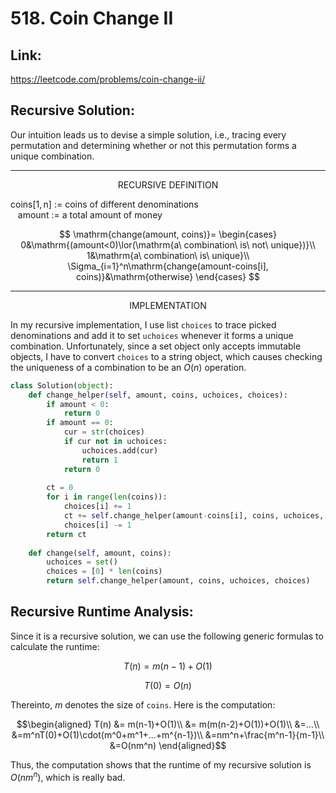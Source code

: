 # 518. Coin Change II

## Link:
https://leetcode.com/problems/coin-change-ii/

## Recursive Solution:
Our intuition leads us to devise a simple solution, i.e., tracing every permutation and determining whether or not this permutation forms a unique combination.

---

<p align="center"> RECURSIVE DEFINITION </p>

$\mathrm{coins[1,n]\ :=\ coins\ of\ different\ denominations}$<br>
$\mathrm{\ \ \ amount\ :=\ a\ total\ amount\ of\ money}$

$$
\mathrm{change(amount, coins)}=
\begin{cases}
0&\mathrm{(amount<0)\lor(\mathrm{a\ combination\ is\ not\ unique})}\\
1&\mathrm{a\ combination\ is\ unique}\\
\Sigma_{i=1}^n\mathrm{change(amount-coins[i], coins)}&\mathrm{otherwise}
\end{cases}
$$

---

<p align="center"> IMPLEMENTATION </p>

In my recursive implementation, I use list `choices` to trace picked denominations and add it to set `uchoices` whenever it forms a unique combination. Unfortunately, since a set object only accepts immutable objects, I have to convert `choices` to a string object, which causes checking the uniqueness of a combination to be an $O(n)$ operation.

```python
class Solution(object):    
    def change_helper(self, amount, coins, uchoices, choices):            
        if amount < 0:
            return 0
        if amount == 0:
            cur = str(choices)
            if cur not in uchoices:
                uchoices.add(cur)
                return 1
            return 0
        
        ct = 0
        for i in range(len(coins)):
            choices[i] += 1
            ct += self.change_helper(amount-coins[i], coins, uchoices, choices)
            choices[i] -= 1
        return ct
            
    def change(self, amount, coins):
        uchoices = set()
        choices = [0] * len(coins)
        return self.change_helper(amount, coins, uchoices, choices)
```

## Recursive Runtime Analysis:
Since it is a recursive solution, we can use the following generic formulas to calculate the runtime:

$$T(n) = m(n-1)+O(1)$$

$$T(0) = O(n)$$

Thereinto, $m$ denotes the size of `coins`. Here is the computation:
```math
\begin{aligned}
T(n) &= m(n-1)+O(1)\\
&= m(m(n-2)+O(1))+O(1)\\
&=...\\
&=m^nT(0)+O(1)\cdot(m^0+m^1+...+m^{n-1})\\
&=nm^n+\frac{m^n-1}{m-1}\\
&=O(nm^n)
\end{aligned}
```
Thus, the computation shows that the runtime of my recursive solution is $O(nm^n)$, which is really bad.
